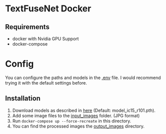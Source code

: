 # TextFuseNet Docker
## Requirements
- docker with Nvidia GPU Support
- docker-compose

# Config
You can configure the paths and models in the [.env](.env) file.
I would recommend trying it with the default settings before.

## Installation
1. Download models as described in [here](models/README.md) (Default: model_ic15_r101.pth).
2. Add some image files to the [input_images](../input_images) folder. (JPG format)
3. Run
```docker-compose up --force-recreate``` in this directory.
4. You can find the processed images the [output_images](output_images) directory.